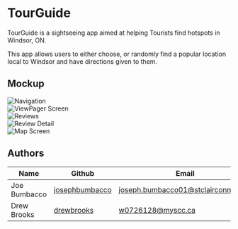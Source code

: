 # TourGuide

TourGuide is a sightseeing app aimed at helping Tourists find hotspots in Windsor, ON.

This app allows users to either choose, or randomly find a popular location local to Windsor and have directions given to them.

## Mockup

![Navigation](https://github.com/josephbumbacco/TouristApp/blob/ReadMe/app/src/images/MenuScreen.png)
</br>
![ViewPager Screen](https://github.com/josephbumbacco/TouristApp/blob/ReadMe/app/src/images/ViewPagerScreen.png)
</br>
![Reviews](https://github.com/josephbumbacco/TouristApp/blob/ReadMe/app/src/images/Reviews%20Screen.png)
</br>
![Review Detail](https://github.com/josephbumbacco/TouristApp/blob/ReadMe/app/src/images/Reviews%20Detail.png)
</br>
![Map Screen](https://github.com/josephbumbacco/TouristApp/blob/ReadMe/app/src/images/Map%20Screen.png)
</br>

## Authors

| Name             | Github                                              |                           Email     |
| -------------    | --------------------------------------------------- | ----------------------------------- |
| Joe Bumbacco     | [josephbumbacco](https://github.com/josephbumbacco) | joseph.bumbacco01@stclairconnect.ca |
| Drew Brooks      | [drewbrooks](https://github.com/DrewBrooks)         | w0726128@myscc.ca                   |
